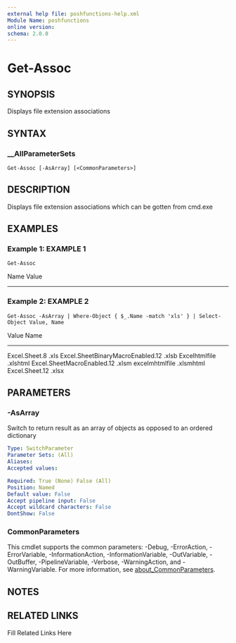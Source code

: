 ```yaml
---
external help file: poshfunctions-help.xml
Module Name: poshfunctions
online version: 
schema: 2.0.0
---
```


# Get-Assoc

## SYNOPSIS

Displays file extension associations

## SYNTAX

### __AllParameterSets

```
Get-Assoc [-AsArray] [<CommonParameters>]
```

## DESCRIPTION

Displays file extension associations which can be gotten from cmd.exe


## EXAMPLES

### Example 1: EXAMPLE 1

```
Get-Assoc
```

Name                           Value
----                           -----





### Example 2: EXAMPLE 2

```
Get-Assoc -AsArray | Where-Object { $_.Name -match 'xls' } | Select-Object Value, Name
```

Value                            Name
-----                            ----
Excel.Sheet.8                    .xls
Excel.SheetBinaryMacroEnabled.12 .xlsb
Excelhtmlfile                    .xlshtml
Excel.SheetMacroEnabled.12       .xlsm
excelmhtmlfile                   .xlsmhtml
Excel.Sheet.12                   .xlsx






## PARAMETERS

### -AsArray

Switch to return result as an array of objects as opposed to an ordered dictionary

```yaml
Type: SwitchParameter
Parameter Sets: (All)
Aliases: 
Accepted values: 

Required: True (None) False (All)
Position: Named
Default value: False
Accept pipeline input: False
Accept wildcard characters: False
DontShow: False
```


### CommonParameters

This cmdlet supports the common parameters: -Debug, -ErrorAction, -ErrorVariable, -InformationAction, -InformationVariable, -OutVariable, -OutBuffer, -PipelineVariable, -Verbose, -WarningAction, and -WarningVariable. For more information, see [about_CommonParameters](http://go.microsoft.com/fwlink/?LinkID=113216).

## NOTES



## RELATED LINKS

Fill Related Links Here

